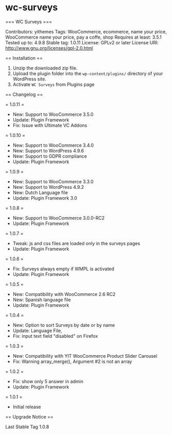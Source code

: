 # wc-surveys

=== WC Surveys ===

Contributors: yithemes
Tags: WooCommerce, ecommerce, name your price, WooCommerce name your price, pay a coffe, shop
Requires at least: 3.5.1
Tested up to: 4.9.8
Stable tag: 1.0.11
License: GPLv2 or later
License URI: http://www.gnu.org/licenses/gpl-2.0.html

== Installation ==

1. Unzip the downloaded zip file.
2. Upload the plugin folder into the `wp-content/plugins/` directory of your WordPress site.
3. Activate `WC Surveys` from Plugins page

== Changelog ==

= 1.0.11 =
* New: Support to WooCommerce 3.5.0
* Update: Plugin Framework
* Fix: Issue with Ultimate VC Addons

= 1.0.10 =
* New: Support to WooCommerce 3.4.0
* New: Support to WordPress 4.9.6
* New: Support to GDPR compliance
* Update: Plugin Framework

= 1.0.9 =
* New: Support to WooCommerce 3.3.0
* New: Support to WordPress 4.9.2
* New: Dutch Language file
* Update: Plugin Framework 3.0

= 1.0.8 =
* New: Support to WooCommerce 3.0.0-RC2
* Update: Plugin Framework

= 1.0.7 =

* Tweak:  js and css files are loaded only in the surveys pages
* Update: Plugin Framework

= 1.0.6 =

* Fix: Surveys always empty if WMPL is activated
* Update: Plugin Framework

= 1.0.5 =
* New: Compatibility with WooCommerce 2.6 RC2
* New: Spanish language file
* Update: Plugin Framework

= 1.0.4 =

* New: Option to sort Surveys by date or by name
* Update: Language File,
* Fix: input text field "disabled" on Firefox

= 1.0.3 =

* New: Compatibility with YIT WooCommerce Product Slider Carousel
* Fix: Warning array_merge(), Argument #2 is not an array

= 1.0.2 =

* Fix: show only 5 answer in admin
* Update: Plugin Framework

= 1.0.1 =

* Initial release

== Upgrade Notice ==

Last Stable Tag 1.0.8
